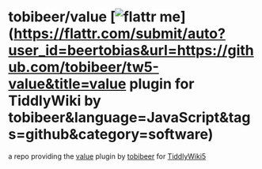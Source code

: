 tobibeer/value [![flattr me](http://api.flattr.com/button/flattr-badge-large.png)](https://flattr.com/submit/auto?user_id=beertobias&url=https://github.com/tobibeer/tw5-value&title=value plugin for TiddlyWiki by tobibeer&language=JavaScript&tags=github&category=software)
=================

a repo providing the [value](https://tobibeer.github.io/tw5-plugins#value) plugin by [tobibeer](https://github.com/tobibeer) for [TiddlyWiki5](http://tiddlywiki.com)